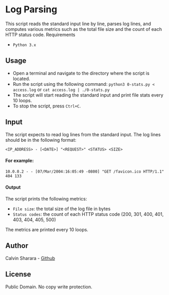 # Log Parsing

This script reads the standard input line by line, parses log lines, and computes various metrics such as the total file size and the count of each HTTP status code.
Requirements

*    `Python 3.x`

## Usage

*    Open a terminal and navigate to the directory where the script is located.
*    Run the script using the following command: `python3 0-stats.py < access.log` or `cat access.log | ./0-stats.py`
*    The script will start reading the standard input and print file stats every 10 loops.
*    To stop the script, press `Ctrl+C`.

## Input

The script expects to read log lines from the standard input. The log lines should be in the following format:

`<IP_ADDRESS> - [<DATE>] "<REQUEST>" <STATUS> <SIZE>`

#### For example:

`10.0.0.2 - - [07/Mar/2004:16:05:49 -0800] "GET /favicon.ico HTTP/1.1" 404 133`

#### Output

The script prints the following metrics:

*    `File size`: the total size of the log file in bytes
*    `Status codes`: the count of each HTTP status code (200, 301, 400, 401, 403, 404, 405, 500)

The metrics are printed every 10 loops.

## Author

Calvin Sharara - [Github](https://github.com/calvean)

## License
Public Domain. No copy write protection. 
